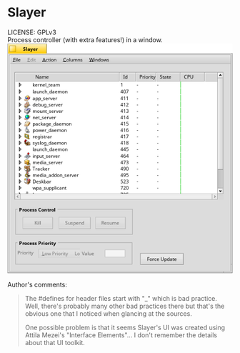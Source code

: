 Slayer
===============================
LICENSE: GPLv3  
Process controller (with extra features!) in a window.
![Slayer](slayer.png)

Author's comments: 
> The #defines for header files start with "_" which is bad practice. Well,
> there's probably many other bad practices there but that's the obvious one
> that I noticed when glancing at the sources.
> 
> One possible problem is that it seems Slayer's UI was created using Attila
> Mezei's "Interface Elements"... I don't remember the details about that UI
> toolkit.
